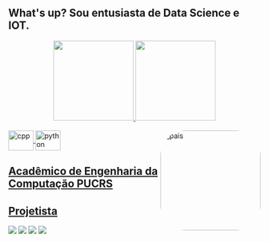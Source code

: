 ## What's up? Sou entusiasta de Data Science e IOT.
<div align="center">
  <a href="https://github.com/guilhermekollet">
  <img height="160em" src="https://github-readme-stats.vercel.app/api?username=guilhermekollet&show_icons=true&theme=merko&include_all_commits=true&count_private=true"/>
  <img height="160em" src="https://github-readme-stats.vercel.app/api/top-langs/?username=guilhermekollet&layout=compact&langs_count=7&theme=merko"/>
</div>
  
<div style="display: inline_block"><br>
  <img align="center" alt="cpp" height="40" width="50" src="https://cdn.jsdelivr.net/gh/devicons/devicon/icons/cplusplus/cplusplus-original.svg">
  <img align="center" alt="python" height="40" width="50" src="https://cdn.jsdelivr.net/gh/devicons/devicon/icons/python/python-original.svg">
  <img align="right" alt="pais" height="200" style="border-radius:50px;" src="https://cdn-icons-png.flaticon.com/512/2151/2151295.png">
</div>

##
  <h2>Acadêmico de Engenharia da Computação PUCRS</h2>
  <h2>Projetista</h2>
  <div> 
  <a href="https://www.youtube.com/channel/UCG_E_yE4lDNt4YFLNKik7WQ" target="_blank"><img src="https://img.shields.io/badge/YouTube-FF0000?style=for-the-badge&logo=youtube&logoColor=white" target="_blank"></a>
  <a href="https://www.instagram.com/guisklherme/" target="_blank"><img src="https://img.shields.io/badge/-Instagram-%23E4405F?style=for-the-badge&logo=instagram&logoColor=white" target="_blank"></a>
  <a href="https://www.linkedin.com/in/guilhermekollet/" target="_blank"><img src="https://img.shields.io/badge/-LinkedIn-%230077B5?style=for-the-badge&logo=linkedin&logoColor=white" target="_blank"></a> 
   <a href="https://www.linkedin.com/in/guilhermekollet/" target="_blank"><img src="https://img.shields.io/badge/NVIDIA-GTX1060-76B900?style=for-the-badge&logo=nvidia&logoColor=white"></a>  
     	
</div>
